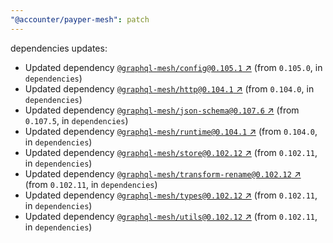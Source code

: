 ```yaml
---
"@accounter/payper-mesh": patch
---
```

dependencies updates:
  - Updated dependency [`@graphql-mesh/config@0.105.1` ↗︎](https://www.npmjs.com/package/@graphql-mesh/config/v/0.105.1) (from `0.105.0`, in `dependencies`)
  - Updated dependency [`@graphql-mesh/http@0.104.1` ↗︎](https://www.npmjs.com/package/@graphql-mesh/http/v/0.104.1) (from `0.104.0`, in `dependencies`)
  - Updated dependency [`@graphql-mesh/json-schema@0.107.6` ↗︎](https://www.npmjs.com/package/@graphql-mesh/json-schema/v/0.107.6) (from `0.107.5`, in `dependencies`)
  - Updated dependency [`@graphql-mesh/runtime@0.104.1` ↗︎](https://www.npmjs.com/package/@graphql-mesh/runtime/v/0.104.1) (from `0.104.0`, in `dependencies`)
  - Updated dependency [`@graphql-mesh/store@0.102.12` ↗︎](https://www.npmjs.com/package/@graphql-mesh/store/v/0.102.12) (from `0.102.11`, in `dependencies`)
  - Updated dependency [`@graphql-mesh/transform-rename@0.102.12` ↗︎](https://www.npmjs.com/package/@graphql-mesh/transform-rename/v/0.102.12) (from `0.102.11`, in `dependencies`)
  - Updated dependency [`@graphql-mesh/types@0.102.12` ↗︎](https://www.npmjs.com/package/@graphql-mesh/types/v/0.102.12) (from `0.102.11`, in `dependencies`)
  - Updated dependency [`@graphql-mesh/utils@0.102.12` ↗︎](https://www.npmjs.com/package/@graphql-mesh/utils/v/0.102.12) (from `0.102.11`, in `dependencies`)
